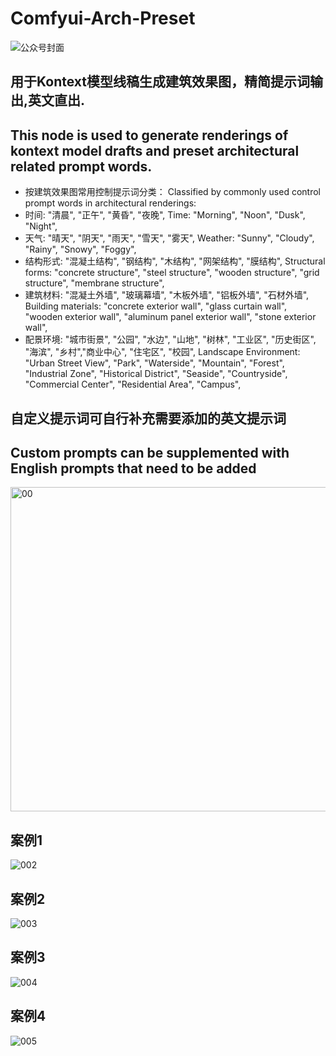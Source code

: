 # Comfyui-Arch-Preset
![公众号封面](https://github.com/user-attachments/assets/cd62d8c8-b68b-4bee-a561-a479c8869dcb)

## 用于Kontext模型线稿生成建筑效果图，精简提示词输出,英文直出.
## This node is used to generate renderings of kontext model drafts and preset architectural related prompt words.
* 按建筑效果图常用控制提示词分类：
  Classified by commonly used control prompt words in architectural renderings:
* 时间: "清晨", "正午", "黄昏", "夜晚",
  Time: "Morning", "Noon", "Dusk", "Night",
* 天气: "晴天", "阴天", "雨天", "雪天", "雾天",
  Weather: "Sunny", "Cloudy", "Rainy", "Snowy", "Foggy",
* 结构形式: "混凝土结构", "钢结构", "木结构", "网架结构", "膜结构",
  Structural forms: "concrete structure", "steel structure", "wooden structure", "grid structure", "membrane structure",
* 建筑材料: "混凝土外墙", "玻璃幕墙", "木板外墙", "铝板外墙", "石材外墙",
  Building materials: "concrete exterior wall", "glass curtain wall", "wooden exterior wall", "aluminum panel exterior wall", "stone exterior wall",
* 配景环境:  "城市街景", "公园", "水边", "山地", "树林", "工业区", "历史街区", "海滨", "乡村","商业中心", "住宅区", "校园",
  Landscape Environment: "Urban Street View", "Park", "Waterside", "Mountain", "Forest", "Industrial Zone", "Historical District", "Seaside", "Countryside", "Commercial Center", "Residential Area", "Campus",
  
## 自定义提示词可自行补充需要添加的英文提示词
## Custom prompts can be supplemented with English prompts that need to be added

<img width="681" height="519" alt="00" src="https://github.com/user-attachments/assets/a3017f9f-4ec3-4460-935a-e890c025a3b0" />


## 案例1
![002](https://github.com/user-attachments/assets/6bfcc273-fb67-4de6-8a1e-140a7c644e37)

## 案例2
![003](https://github.com/user-attachments/assets/a5ae8a34-f7d1-4eb1-a14a-ba98841488e6)

## 案例3
![004](https://github.com/user-attachments/assets/fbd24622-0469-49b0-b2d6-098720c803fe)

## 案例4
![005](https://github.com/user-attachments/assets/443686ad-6957-4c47-b9fc-2504217a310d)

